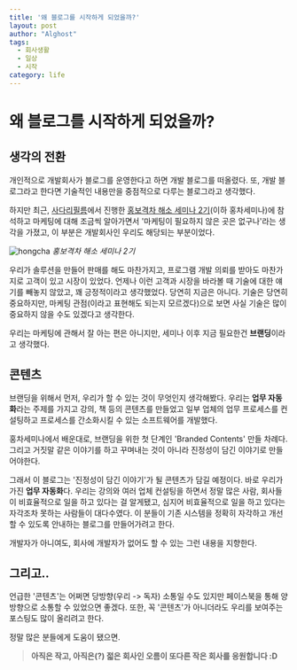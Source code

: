 ```yaml
---
title: '왜 블로그를 시작하게 되었을까?'
layout: post
author: "Alghost"
tags:
  - 회사생활
  - 일상
  - 시작
category: life
---
```


# 왜 블로그를 시작하게 되었을까?

## 생각의 전환
개인적으로 개발회사가 블로그를 운영한다고 하면 개발 블로그를 떠올렸다. 또, 개발 블로그라고 한다면 기술적인 내용만을 중점적으로 다루는 블로그라고 생각했다.

하지만 최근, [사다리필름](https://www.sadarifilm.com/)에서 진행한 [홍보격차 해소 세미나 2기](https://www.facebook.com/groups/1901618660130642/)(이하 홍차세미나)에 참석하고 마케팅에 대해 조금씩 알아가면서 '마케팅이 필요하지 않은 곳은 없구나'라는 생각을 가졌고, 이 부분은 개발회사인 우리도 해당되는 부분이었다.

![hongcha](/assets/images/hongcha.png)
*홍보격차 해소 세미나 2기*

우리가 솔루션을 만들어 판매를 해도 마찬가지고, 프로그램 개발 의뢰를 받아도 마찬가지로 고객이 있고 시장이 있었다. 언제나 이런 고객과 시장을 바라볼 때 기술에 대한 얘기를 빼놓지 않았고, 꽤 긍정적이라고 생각했었다. 당연히 지금은 아니다. 기술은 당연히 중요하지만, 마케팅 관점(이라고 표현해도 되는지 모르겠다)으로 보면 사실 기술은 많이 중요하지 않을 수도 있겠다고 생각한다. 

우리는 마케팅에 관해서 잘 아는 편은 아니지만, 세미나 이후 지금 필요한건 <b>브랜딩</b>이라고 생각했다.

## 콘텐츠
브랜딩을 위해서 먼저, 우리가 할 수 있는 것이 무엇인지 생각해봤다. 우리는 <b>업무 자동화</b>라는 주제를 가지고 강의, 책 등의 콘텐츠를 만들었고 일부 업체의 업무 프로세스를 컨설팅하고 프로세스를 간소화시킬 수 있는 소프트웨어를 개발했다. 

홍차세미나에서 배운대로, 브랜딩을 위한 첫 단계인 'Branded Contents' 만들 차례다. 그리고 거짓말 같은 이야기를 하고 꾸며내는 것이 아니라 진정성이 담긴 이야기로 만들어야한다.

그래서 이 블로그는 '진정성이 담긴 이야기'가 될 콘텐츠가 담길 예정이다. 바로 우리가 가진 <b>업무 자동화</b>다. 우리는 강의와 여러 업체 컨설팅을 하면서 정말 많은 사람, 회사들이 비효율적으로 일을 하고 있다는 걸 알게됐고, 심지어 비효율적으로 일을 하고 있다는 자각조차 못하는 사람들이 대다수였다. 이 분들이 기존 시스템을 정확히 자각하고 개선할 수 있도록 안내하는 블로그를 만들어가려고 한다.

개발자가 아니여도, 회사에 개발자가 없어도 할 수 있는 그런 내용을 지향한다.

## 그리고..
언급한 '콘텐츠'는 어쩌면 당방향(우리 -> 독자) 소통일 수도 있지만 페이스북을 통해 양방향으로 소통할 수 있었으면 좋겠다. 또한, 꼭 '콘텐츠'가 아니더라도 우리를 보여주는 포스팅도 많이 올리려고 한다.

정말 많은 분들에게 도움이 됐으면.


> <b>아직은 작고, 아직은(?) 젋은 회사인 오름이 또다른 작은 회사를 응원합니다 :D</b>
